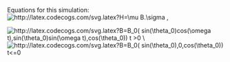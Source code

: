 Equations for this simulation:
<img src="http://latex.codecogs.com/svg.latex?H=\mu&space;B.\sigma" title="http://latex.codecogs.com/svg.latex?H=\mu B.\sigma" /> ,

<img src="http://latex.codecogs.com/svg.latex?B=B_0(&space;sin(\theta_0)cos(\omega&space;t),sin(\theta_0)sin(\omega&space;t),cos(\theta_0))&space;" title="http://latex.codecogs.com/svg.latex?B=B_0( sin(\theta_0)cos(\omega t),sin(\theta_0)sin(\omega t),cos(\theta_0)) t >0 \ " />

<img src="http://latex.codecogs.com/svg.latex?B=B_0(&space;sin(\theta_0),0,cos(\theta_0))&space;" title="http://latex.codecogs.com/svg.latex?B=B_0( sin(\theta_0),0,cos(\theta_0)) t<=0  " /> 

